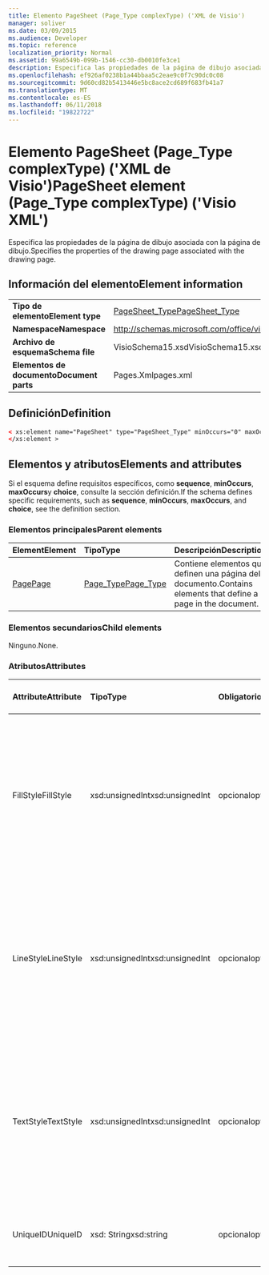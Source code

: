 ```yaml
---
title: Elemento PageSheet (Page_Type complexType) ('XML de Visio')
manager: soliver
ms.date: 03/09/2015
ms.audience: Developer
ms.topic: reference
localization_priority: Normal
ms.assetid: 99a6549b-099b-1546-cc30-db0010fe3ce1
description: Especifica las propiedades de la página de dibujo asociada con la página de dibujo.
ms.openlocfilehash: ef926af0238b1a44bbaa5c2eae9c0f7c90dc0c08
ms.sourcegitcommit: 9d60cd82b5413446e5bc8ace2cd689f683fb41a7
ms.translationtype: MT
ms.contentlocale: es-ES
ms.lasthandoff: 06/11/2018
ms.locfileid: "19822722"
---
```

# <a name="pagesheet-element-pagetype-complextype-visio-xml"></a><span data-ttu-id="86ee3-103">Elemento PageSheet (Page_Type complexType) ('XML de Visio')</span><span class="sxs-lookup"><span data-stu-id="86ee3-103">PageSheet element (Page_Type complexType) ('Visio XML')</span></span>

<span data-ttu-id="86ee3-104">Especifica las propiedades de la página de dibujo asociada con la página de dibujo.</span><span class="sxs-lookup"><span data-stu-id="86ee3-104">Specifies the properties of the drawing page associated with the drawing page.</span></span>
  
## <a name="element-information"></a><span data-ttu-id="86ee3-105">Información del elemento</span><span class="sxs-lookup"><span data-stu-id="86ee3-105">Element information</span></span>

|||
|:-----|:-----|
|<span data-ttu-id="86ee3-106">**Tipo de elemento**</span><span class="sxs-lookup"><span data-stu-id="86ee3-106">**Element type**</span></span> <br/> |[<span data-ttu-id="86ee3-107">PageSheet_Type</span><span class="sxs-lookup"><span data-stu-id="86ee3-107">PageSheet_Type</span></span>](pagesheet_type-complextypevisio-xml.md) <br/> |
|<span data-ttu-id="86ee3-108">**Namespace**</span><span class="sxs-lookup"><span data-stu-id="86ee3-108">**Namespace**</span></span> <br/> |http://schemas.microsoft.com/office/visio/2012/main  <br/> |
|<span data-ttu-id="86ee3-109">**Archivo de esquema**</span><span class="sxs-lookup"><span data-stu-id="86ee3-109">**Schema file**</span></span> <br/> |<span data-ttu-id="86ee3-110">VisioSchema15.xsd</span><span class="sxs-lookup"><span data-stu-id="86ee3-110">VisioSchema15.xsd</span></span>  <br/> |
|<span data-ttu-id="86ee3-111">**Elementos de documento**</span><span class="sxs-lookup"><span data-stu-id="86ee3-111">**Document parts**</span></span> <br/> |<span data-ttu-id="86ee3-112">Pages.Xml</span><span class="sxs-lookup"><span data-stu-id="86ee3-112">pages.xml</span></span>  <br/> |
   
## <a name="definition"></a><span data-ttu-id="86ee3-113">Definición</span><span class="sxs-lookup"><span data-stu-id="86ee3-113">Definition</span></span>

```XML
< xs:element name="PageSheet" type="PageSheet_Type" minOccurs="0" maxOccurs="1" >
</xs:element > 
```

## <a name="elements-and-attributes"></a><span data-ttu-id="86ee3-114">Elementos y atributos</span><span class="sxs-lookup"><span data-stu-id="86ee3-114">Elements and attributes</span></span>

<span data-ttu-id="86ee3-115">Si el esquema define requisitos específicos, como **sequence**, **minOccurs**, **maxOccurs**y **choice**, consulte la sección definición.</span><span class="sxs-lookup"><span data-stu-id="86ee3-115">If the schema defines specific requirements, such as **sequence**, **minOccurs**, **maxOccurs**, and **choice**, see the definition section.</span></span> 
  
### <a name="parent-elements"></a><span data-ttu-id="86ee3-116">Elementos principales</span><span class="sxs-lookup"><span data-stu-id="86ee3-116">Parent elements</span></span>

|<span data-ttu-id="86ee3-117">**Element**</span><span class="sxs-lookup"><span data-stu-id="86ee3-117">**Element**</span></span>|<span data-ttu-id="86ee3-118">**Tipo**</span><span class="sxs-lookup"><span data-stu-id="86ee3-118">**Type**</span></span>|<span data-ttu-id="86ee3-119">**Descripción**</span><span class="sxs-lookup"><span data-stu-id="86ee3-119">**Description**</span></span>|
|:-----|:-----|:-----|
|[<span data-ttu-id="86ee3-120">Page</span><span class="sxs-lookup"><span data-stu-id="86ee3-120">Page</span></span>](page-element-pages_type-complextypevisio-xml.md) <br/> |[<span data-ttu-id="86ee3-121">Page_Type</span><span class="sxs-lookup"><span data-stu-id="86ee3-121">Page_Type</span></span>](page_type-complextypevisio-xml.md) <br/> |<span data-ttu-id="86ee3-122">Contiene elementos que definen una página del documento.</span><span class="sxs-lookup"><span data-stu-id="86ee3-122">Contains elements that define a page in the document.</span></span>  <br/> |
   
### <a name="child-elements"></a><span data-ttu-id="86ee3-123">Elementos secundarios</span><span class="sxs-lookup"><span data-stu-id="86ee3-123">Child elements</span></span>

<span data-ttu-id="86ee3-124">Ninguno.</span><span class="sxs-lookup"><span data-stu-id="86ee3-124">None.</span></span>
  
### <a name="attributes"></a><span data-ttu-id="86ee3-125">Atributos</span><span class="sxs-lookup"><span data-stu-id="86ee3-125">Attributes</span></span>

|<span data-ttu-id="86ee3-126">**Attribute**</span><span class="sxs-lookup"><span data-stu-id="86ee3-126">**Attribute**</span></span>|<span data-ttu-id="86ee3-127">**Tipo**</span><span class="sxs-lookup"><span data-stu-id="86ee3-127">**Type**</span></span>|<span data-ttu-id="86ee3-128">**Obligatorio**</span><span class="sxs-lookup"><span data-stu-id="86ee3-128">**Required**</span></span>|<span data-ttu-id="86ee3-129">**Descripción**</span><span class="sxs-lookup"><span data-stu-id="86ee3-129">**Description**</span></span>|<span data-ttu-id="86ee3-130">**Valores posibles**</span><span class="sxs-lookup"><span data-stu-id="86ee3-130">**Possible values**</span></span>|
|:-----|:-----|:-----|:-----|:-----|
|<span data-ttu-id="86ee3-131">FillStyle</span><span class="sxs-lookup"><span data-stu-id="86ee3-131">FillStyle</span></span>  <br/> |<span data-ttu-id="86ee3-132">xsd:unsignedInt</span><span class="sxs-lookup"><span data-stu-id="86ee3-132">xsd:unsignedInt</span></span>  <br/> |<span data-ttu-id="86ee3-133">opcional</span><span class="sxs-lookup"><span data-stu-id="86ee3-133">optional</span></span>  <br/> |<span data-ttu-id="86ee3-134">Especifica el identificador de la hoja de estilos desde la que se heredan de formato de relleno.</span><span class="sxs-lookup"><span data-stu-id="86ee3-134">Specifies the ID of the style sheet from which to inherit fill formatting.</span></span> <span data-ttu-id="86ee3-135">DEBE ser el valor del atributo **ID** asociado con un **StyleSheet_Type** en el dibujo.</span><span class="sxs-lookup"><span data-stu-id="86ee3-135">It MUST be the value of the **ID** attribute associated with a **StyleSheet_Type** in the drawing.</span></span>  <br/> |<span data-ttu-id="86ee3-136">Valores del tipo xsd:unsignedInt.</span><span class="sxs-lookup"><span data-stu-id="86ee3-136">Values of the xsd:unsignedInt type.</span></span>  <br/> |
|<span data-ttu-id="86ee3-137">LineStyle</span><span class="sxs-lookup"><span data-stu-id="86ee3-137">LineStyle</span></span>  <br/> |<span data-ttu-id="86ee3-138">xsd:unsignedInt</span><span class="sxs-lookup"><span data-stu-id="86ee3-138">xsd:unsignedInt</span></span>  <br/> |<span data-ttu-id="86ee3-139">opcional</span><span class="sxs-lookup"><span data-stu-id="86ee3-139">optional</span></span>  <br/> |<span data-ttu-id="86ee3-140">Especifica el identificador de la hoja de estilos desde la que se heredan de formato de línea.</span><span class="sxs-lookup"><span data-stu-id="86ee3-140">Specifies the ID of the style sheet from which to inherit line formatting.</span></span> <span data-ttu-id="86ee3-141">DEBE ser el valor del atributo **ID** asociado con un **StyleSheet_Type** en el dibujo.</span><span class="sxs-lookup"><span data-stu-id="86ee3-141">It MUST be the value of the **ID** attribute associated with a **StyleSheet_Type** in the drawing.</span></span>  <br/> |<span data-ttu-id="86ee3-142">Valores del tipo xsd:unsignedInt.</span><span class="sxs-lookup"><span data-stu-id="86ee3-142">Values of the xsd:unsignedInt type.</span></span>  <br/> |
|<span data-ttu-id="86ee3-143">TextStyle</span><span class="sxs-lookup"><span data-stu-id="86ee3-143">TextStyle</span></span>  <br/> |<span data-ttu-id="86ee3-144">xsd:unsignedInt</span><span class="sxs-lookup"><span data-stu-id="86ee3-144">xsd:unsignedInt</span></span>  <br/> |<span data-ttu-id="86ee3-145">opcional</span><span class="sxs-lookup"><span data-stu-id="86ee3-145">optional</span></span>  <br/> |<span data-ttu-id="86ee3-146">Especifica el identificador de la hoja de estilos desde la que se heredan de formato de texto.</span><span class="sxs-lookup"><span data-stu-id="86ee3-146">Specifies the ID of the style sheet from which to inherit text formatting.</span></span> <span data-ttu-id="86ee3-147">DEBE ser el valor del atributo **ID** asociado con un **StyleSheet_Type** en el dibujo.</span><span class="sxs-lookup"><span data-stu-id="86ee3-147">It MUST be the value of the **ID** attribute associated with a **StyleSheet_Type** in the drawing.</span></span>  <br/> |<span data-ttu-id="86ee3-148">Valores del tipo xsd:unsignedInt.</span><span class="sxs-lookup"><span data-stu-id="86ee3-148">Values of the xsd:unsignedInt type.</span></span>  <br/> |
|<span data-ttu-id="86ee3-149">UniqueID</span><span class="sxs-lookup"><span data-stu-id="86ee3-149">UniqueID</span></span>  <br/> |<span data-ttu-id="86ee3-150">xsd: String</span><span class="sxs-lookup"><span data-stu-id="86ee3-150">xsd:string</span></span>  <br/> |<span data-ttu-id="86ee3-151">opcional</span><span class="sxs-lookup"><span data-stu-id="86ee3-151">optional</span></span>  <br/> |<span data-ttu-id="86ee3-152">Identificador único del elemento dentro de su elemento primario.</span><span class="sxs-lookup"><span data-stu-id="86ee3-152">The unique ID of the element within its parent element.</span></span>  <br/> |<span data-ttu-id="86ee3-153">Valores del tipo XSD: String.</span><span class="sxs-lookup"><span data-stu-id="86ee3-153">Values of the xsd:string type.</span></span>  <br/> |
   

